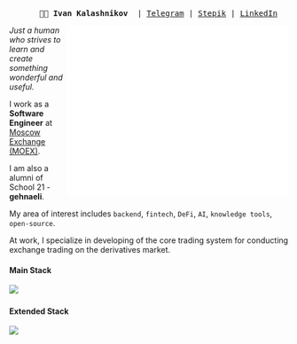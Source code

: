 <pre align="center">
    <strong>👨‍💻 Ivan Kalashnikov </strong> | <a href="https://t.me/inank_t">Telegram</a> | <a href="https://stepik.org/users/52348625">Stepik</a> | <a href="https://www.linkedin.com/in/ivan-kalashnikov-42b06a192/">LinkedIn</a>
</pre>

<img src="https://raw.githubusercontent.com/Steindvart/Steindvart/master/github-metrics.svg" alt="GitHub Metrics" align="right" width="400px" />

<i>Just a human who strives to learn and create something wonderful and useful.</i>

I work as a **Software Engineer** at [Moscow Exchange (MOEX)](https://www.moex.com/).

I am also a alumni of School 21 - **gehnaeli**.

My area of interest includes `backend`, `fintech`, `DeFi`, `AI`, `knowledge tools`, `open-source`.

At work, I specialize in developing of the core trading system for conducting exchange trading on the derivatives market.


<h4>Main Stack</h4>

<a href="https://github.com/Steindvart">
    <img width="400px"
      src="https://go-skill-icons.vercel.app/api/icons?i=cpp,python,cmake,gradle,linux,qt,git,sonarqube"
    />
</a>

<h4>Extended Stack</h4>

<a href="https://github.com/Steindvart">
    <img width="300px"
      src="https://go-skill-icons.vercel.app/api/icons?i=docker,jenkins,vuejs,fastapi,yii,dotnet"
    />
</a>

<!--
<h4>Extended Stack</h4>

![Extended Stack](https://go-skill-icons.vercel.app/api/icons?i=docker,jenkins,vuejs,fastapi,yii,dotnet)
-->
